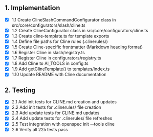 ## 1. Implementation
- [x] 1.1 Create ClineSlashCommandConfigurator class in src/core/configurators/slash/cline.ts
- [x] 1.2 Create ClineConfigurator class in src/core/configurators/cline.ts
- [x] 1.3 Create cline-template.ts for template exports
- [x] 1.4 Define file paths for Cline rules (.clinerules/)
- [x] 1.5 Create Cline-specific frontmatter (Markdown heading format)
- [x] 1.6 Register Cline in slash/registry.ts
- [x] 1.7 Register Cline in configurators/registry.ts
- [x] 1.8 Add Cline to AI_TOOLS in config.ts
- [x] 1.9 Add getClineTemplate() to templates/index.ts
- [x] 1.10 Update README with Cline documentation

## 2. Testing
- [x] 2.1 Add init tests for CLINE.md creation and updates
- [x] 2.2 Add init tests for .clinerules/ file creation
- [x] 2.3 Add update tests for CLINE.md updates
- [x] 2.4 Add update tests for .clinerules/ file refreshes
- [x] 2.5 Test integration with openspec init --tools cline
- [x] 2.6 Verify all 225 tests pass
